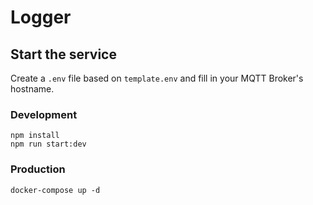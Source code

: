 # Logger

## Start the service

Create a `.env` file based on `template.env` and fill in your MQTT Broker's hostname.

### Development

```shell
npm install
npm run start:dev
```

### Production

```shell
docker-compose up -d
```
